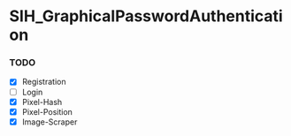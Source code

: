 # SIH_GraphicalPasswordAuthentication

### TODO
- [X] Registration
- [ ] Login
- [X] Pixel-Hash
- [X] Pixel-Position
- [X] Image-Scraper
